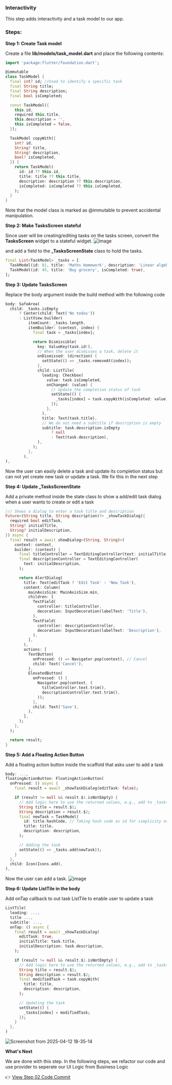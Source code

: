 ### Interactivity

This step adds interactivity and a task model to our app.

### Steps:

**Step 1: Create Task model**

Create a file **lib/models/task_model.dart** and place the following contents:

```dart
import 'package:flutter/foundation.dart';

@immutable
class TaskModel {
  final int? id; //Used to identify a specific task
  final String title;
  final String description;
  final bool isCompleted;

  const TaskModel({
    this.id,
    required this.title,
    this.description = '',
    this.isCompleted = false,
  });

  TaskModel copyWith({
    int? id,
    String? title,
    String? description,
    bool? isCompleted,
  }) {
    return TaskModel(
      id: id ?? this.id,
      title: title ?? this.title,
      description: description ?? this.description,
      isCompleted: isCompleted ?? this.isCompleted,
    );
  }
}
```

Note that the model class is marked as @immutable to prevent accidental manipulation.

**Step 2: Make TasksScreen stateful**

Since user will be creating/editing tasks on the tasks screen, convert the **TasksScreen** widget to a stateful widget.
![image](https://github.com/user-attachments/assets/2bb749d7-b264-4818-bed9-45e304fa7233)

and add a field to the **\_TasksScreenState** class to hold the tasks.

```dart
final List<TaskModel> _tasks = [
  TaskModel(id: 81, title: 'Maths Homework', description: 'Linear algebra'),
  TaskModel(id: 45, title: 'Buy grocery', isCompleted: true),
];
```

**Step 3: Update TasksScreen**

Replace the body argument inside the build method with the following code

```dart
body: SafeArea(
  child: _tasks.isEmpty
      ? Center(child: Text('No todos'))
      : ListView.builder(
          itemCount: _tasks.length,
          itemBuilder: (context, index) {
            final task = _tasks[index];

            return Dismissible(
              key: ValueKey(task.id!),
              // When the user dismisses a task, delete it
              onDismissed: (direction) {
                setState(() => _tasks.removeAt(index));
              },
              child: ListTile(
                leading: Checkbox(
                  value: task.isCompleted,
                  onChanged: (value) {
                    // Update the completion status of task
                    setState(() {
                      _tasks[index] = task.copyWith(isCompleted: value);
                    });
                  },
                ),
                title: Text(task.title),
                // We do not need a subtitle if description is empty
                subtitle: task.description.isEmpty
                    ? null
                    : Text(task.description),
              ),
            );
          },
        ),
),
```

Now the user can easily delete a task and update its completion status but can not yet create new task or update a task. We fix this in the next step

**Step 4: Update \_TasksScreenState**

Add a private method inside the state class to show a add/edit task dialog when a user wants to create or edit a task

```dart
/// Shows a dialog to enter a task title and description
Future<(String title, String description)?> _showTaskDialog({
  required bool editTask,
  String? initialTitle,
  String? initialDescription,
}) async {
  final result = await showDialog<(String, String)>(
    context: context,
    builder: (context) {
      final titleController = TextEditingController(text: initialTitle);
      final descriptionController = TextEditingController(
        text: initialDescription,
      );

      return AlertDialog(
        title: Text(editTask ? 'Edit Task' : 'New Task'),
        content: Column(
          mainAxisSize: MainAxisSize.min,
          children: [
            TextField(
              controller: titleController,
              decoration: InputDecoration(labelText: 'Title'),
            ),
            TextField(
              controller: descriptionController,
              decoration: InputDecoration(labelText: 'Description'),
            ),
          ],
        ),
        actions: [
          TextButton(
            onPressed: () => Navigator.pop(context), // Cancel
            child: Text('Cancel'),
          ),
          ElevatedButton(
            onPressed: () {
              Navigator.pop(context, (
                titleController.text.trim(),
                descriptionController.text.trim(),
              ));
            },
            child: Text('Save'),
          ),
        ],
      );
    },
  );

  return result;
}
```

**Step 5: Add a Floating Action Button**

Add a floating action button inside the scaffold that asks user to add a task

```dart
body: ...,
floatingActionButton: FloatingActionButton(
  onPressed: () async {
    final result = await _showTaskDialog(editTask: false);

    if (result != null && result.$1.isNotEmpty) {
      // Add logic here to use the returned values, e.g., add to _tasks
      String title = result.$1;
      String description = result.$2;
      final newTask = TaskModel(
        id: title.hashCode, // Taking hash code as id for simplicity now
        title: title,
        description: description,
      );

      // Adding the task
      setState(() => _tasks.add(newTask));
    }
  },
  child: Icon(Icons.add),
),
```

Now the user can add a task.
![image](https://github.com/user-attachments/assets/b3609699-da8c-456c-b8cc-c5643c5e3afa)

**Step 6: Update ListTile in the body**

Add onTap callback to out task ListTile to enable user to update a task

```dart
ListTile(
  leading: ...,
  title ...,
  subtitle: ...,
  onTap: () async {
    final result = await _showTaskDialog(
      editTask: true,
      initialTitle: task.title,
      initialDescription: task.description,
    );

    if (result != null && result.$1.isNotEmpty) {
      // Add logic here to use the returned values, e.g., add to _tasks
      String title = result.$1;
      String description = result.$2;
      final modifiedTask = task.copyWith(
        title: title,
        description: description,
      );

      // Updating the task
      setState(() {
        _tasks[index] = modifiedTask;
      });
    }
  },
)
```

![Screenshot from 2025-04-12 18-35-14](https://github.com/user-attachments/assets/c84dc67e-cb17-4710-a72f-c6f99815c2dd)

**What's Next**

We are done with this step. In the following steps, we refactor our code and use provider to seperate our UI Logic from Business Logic

👉 [View Step 02 Code Commit](https://github.com/Arfeen-Yousuf/todo_list_tutorial/commit/57b9dc349240b944f85e02c13d521112e4c93dbc)
